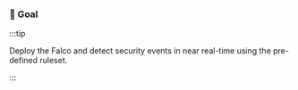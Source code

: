 ### 🎯 Goal

:::tip

Deploy the Falco and detect security events in near real-time using the pre-defined ruleset.

:::
